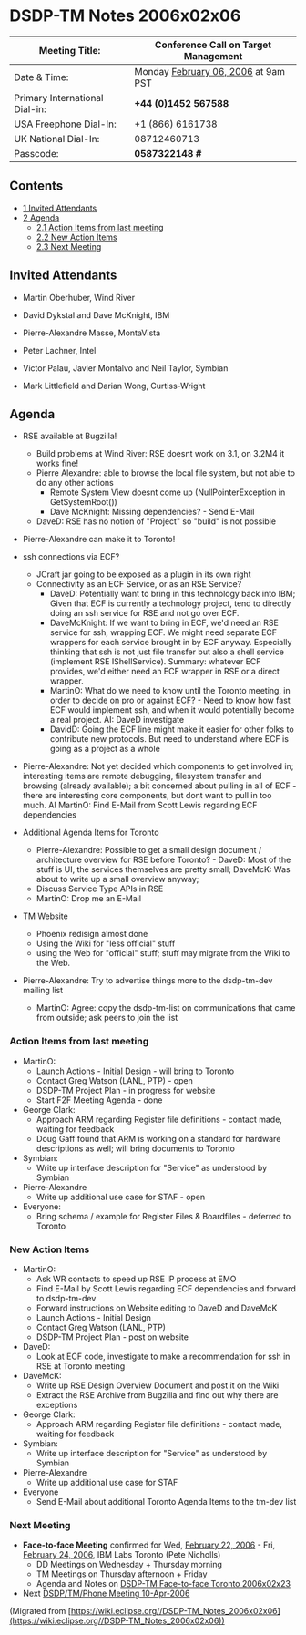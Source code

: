 

DSDP-TM Notes 2006x02x06
========================

| Meeting Title: | **Conference Call on Target Management** |
| --- | --- |
| Date & Time: | Monday [February 06, 2006](/index.php?title=February_06,_2006&action=edit&redlink=1 "February 06, 2006 (page does not exist)") at 9am PST |
| Primary International Dial-in: | **+44 (0)1452 567588** |
| USA Freephone Dial-In: | +1 (866) 6161738 |
| UK National Dial-In: | 08712460713 |
| Passcode: | **0587322148 #** |

Contents
--------

*   [1 Invited Attendants](#Invited-Attendants)
*   [2 Agenda](#Agenda)
    *   [2.1 Action Items from last meeting](#Action-Items-from-last-meeting)
    *   [2.2 New Action Items](#New-Action-Items)
    *   [2.3 Next Meeting](#Next-Meeting)

Invited Attendants
------------------

*   Martin Oberhuber, Wind River
*   David Dykstal and Dave McKnight, IBM
*   Pierre-Alexandre Masse, MontaVista

*   Peter Lachner, Intel
*   Victor Palau, Javier Montalvo and Neil Taylor, Symbian
*   Mark Littlefield and Darian Wong, Curtiss-Wright

Agenda
------

*   RSE available at Bugzilla!
    *   Build problems at Wind River: RSE doesnt work on 3.1, on 3.2M4 it works fine!
    *   Pierre Alexandre: able to browse the local file system, but not able to do any other actions
        *   Remote System View doesnt come up (NullPointerException in GetSystemRoot())
        *   Dave McKnight: Missing dependencies? - Send E-Mail
    *   DaveD: RSE has no notion of "Project" so "build" is not possible

*   Pierre-Alexandre can make it to Toronto!

*   ssh connections via ECF?
    *   JCraft jar going to be exposed as a plugin in its own right
    *   Connectivity as an ECF Service, or as an RSE Service?
        *   DaveD: Potentially want to bring in this technology back into IBM; Given that ECF is currently a technology project, tend to directly doing an ssh service for RSE and not go over ECF.
        *   DaveMcKnight: If we want to bring in ECF, we'd need an RSE service for ssh, wrapping ECF. We might need separate ECF wrappers for each service brought in by ECF anyway. Especially thinking that ssh is not just file transfer but also a shell service (implement RSE IShellService). Summary: whatever ECF provides, we'd either need an ECF wrapper in RSE or a direct wrapper.
        *   MartinO: What do we need to know until the Toronto meeting, in order to decide on pro or against ECF? - Need to know how fast ECF would implement ssh, and when it would potentially become a real project. AI: DaveD investigate
        *   DavidD: Going the ECF line might make it easier for other folks to contribute new protocols. But need to understand where ECF is going as a project as a whole

*   Pierre-Alexandre: Not yet decided which components to get involved in; interesting items are remote debugging, filesystem transfer and browsing (already available); a bit concerned about pulling in all of ECF - there are interesting core components, but dont want to pull in too much. AI MartinO: Find E-Mail from Scott Lewis regarding ECF dependencies

*   Additional Agenda Items for Toronto
    *   Pierre-Alexandre: Possible to get a small design document / architecture overview for RSE before Toronto? - DaveD: Most of the stuff is UI, the services themselves are pretty small; DaveMcK: Was about to write up a small overview anyway;
    *   Discuss Service Type APIs in RSE
    *   MartinO: Drop me an E-Mail

*   TM Website
    *   Phoenix redisign almost done
    *   Using the Wiki for "less official" stuff
    *   using the Web for "official" stuff; stuff may migrate from the Wiki to the Web.

*   Pierre-Alexandre: Try to advertise things more to the dsdp-tm-dev mailing list
    *   MartinO: Agree: copy the dsdp-tm-list on communications that came from outside; ask peers to join the list

### Action Items from last meeting

*   MartinO:
    *   Launch Actions - Initial Design - will bring to Toronto
    *   Contact Greg Watson (LANL, PTP) - open
    *   DSDP-TM Project Plan - in progress for website
    *   Start F2F Meeting Agenda - done
*   George Clark:
    *   Approach ARM regarding Register file definitions - contact made, waiting for feedback
    *   Doug Gaff found that ARM is working on a standard for hardware descriptions as well; will bring documents to Toronto
*   Symbian:
    *   Write up interface description for "Service" as understood by Symbian
*   Pierre-Alexandre
    *   Write up additional use case for STAF - open
*   Everyone:
    *   Bring schema / example for Register Files & Boardfiles - deferred to Toronto

### New Action Items

*   MartinO:
    *   Ask WR contacts to speed up RSE IP process at EMO
    *   Find E-Mail by Scott Lewis regarding ECF dependencies and forward to dsdp-tm-dev
    *   Forward instructions on Website editing to DaveD and DaveMcK
    *   Launch Actions - Initial Design
    *   Contact Greg Watson (LANL, PTP)
    *   DSDP-TM Project Plan - post on website
*   DaveD:
    *   Look at ECF code, investigate to make a recommendation for ssh in RSE at Toronto meeting
*   DaveMcK:
    *   Write up RSE Design Overview Document and post it on the Wiki
    *   Extract the RSE Archive from Bugzilla and find out why there are exceptions
*   George Clark:
    *   Approach ARM regarding Register file definitions - contact made, waiting for feedback
*   Symbian:
    *   Write up interface description for "Service" as understood by Symbian
*   Pierre-Alexandre
    *   Write up additional use case for STAF
*   Everyone
    *   Send E-Mail about additional Toronto Agenda Items to the tm-dev list

### Next Meeting

*   **Face-to-face Meeting** confirmed for Wed, [February 22, 2006](/index.php?title=February_22,_2006&action=edit&redlink=1 "February 22, 2006 (page does not exist)") \- Fri, [February 24, 2006](/index.php?title=February_24,_2006&action=edit&redlink=1 "February 24, 2006 (page does not exist)"), IBM Labs Toronto (Pete Nicholls)
    *   DD Meetings on Wednesday + Thursday morning
    *   TM Meetings on Thursday afternoon + Friday
    *   Agenda and Notes on [DSDP-TM Face-to-face Toronto 2006x02x23](/DSDP-TM_Face-to-face_Toronto_2006x02x23 "DSDP-TM Face-to-face Toronto 2006x02x23")
*   Next [DSDP/TM/Phone Meeting 10-Apr-2006](/DSDP/TM/Phone_Meeting_10-Apr-2006 "DSDP/TM/Phone Meeting 10-Apr-2006")


(Migrated from [https://wiki.eclipse.org//DSDP-TM_Notes_2006x02x06](https://wiki.eclipse.org//DSDP-TM_Notes_2006x02x06))